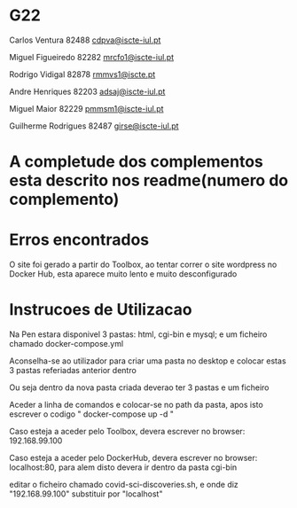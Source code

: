 # G22

Carlos Ventura 82488 cdpva@iscte-iul.pt

Miguel Figueiredo 82282 mrcfo1@iscte-iul.pt

Rodrigo Vidigal 82878 rmmvs1@iscte.pt

Andre Henriques 82203 adsaj@iscte-iul.pt

Miguel Maior 82229 pmmsm1@iscte-iul.pt

Guilherme Rodrigues 82487 girse@iscte-iul.pt


# A completude dos complementos esta descrito nos readme(numero do complemento)

# Erros encontrados
O site foi gerado a partir do Toolbox, ao tentar correr o site wordpress no Docker Hub, esta aparece muito lento e muito desconfigurado

# Instrucoes de Utilizacao

Na Pen estara disponivel 3 pastas: html, cgi-bin e mysql; e um ficheiro chamado docker-compose.yml

Aconselha-se ao utilizador para criar uma pasta no desktop e colocar estas 3 pastas referiadas anterior dentro

Ou seja dentro da nova pasta criada deverao ter 3 pastas e um ficheiro

Aceder a linha de comandos e colocar-se no path da pasta, apos isto escrever o codigo " docker-compose up -d "

Caso esteja a aceder pelo Toolbox, devera escrever no browser: 192.168.99.100

Caso esteja a aceder pelo DockerHub, devera escrever no browser: localhost:80, para alem disto devera ir dentro da pasta cgi-bin

editar o ficheiro chamado covid-sci-discoveries.sh, e onde diz "192.168.99.100" substituir por "localhost"




